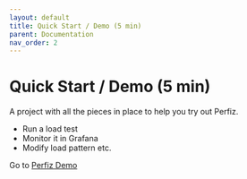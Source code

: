 ```yaml
---
layout: default
title: Quick Start / Demo (5 min)
parent: Documentation
nav_order: 2
---
```


# Quick Start / Demo (5 min)
A project with all the pieces in place to help you try out Perfiz.
* Run a load test
* Monitor it in Grafana
* Modify load pattern etc.

Go to [Perfiz Demo](https://github.com/znsio/perfiz-demo)